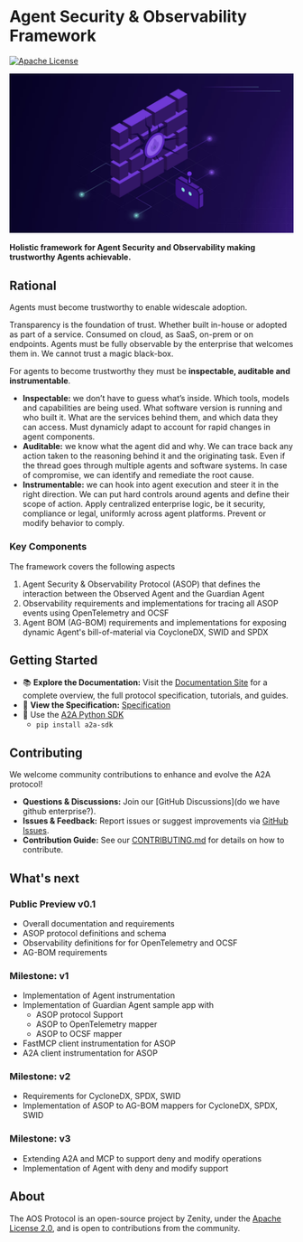 # Agent Security & Observability Framework

[![Apache License](https://img.shields.io/badge/License-Apache_2.0-blue.svg)](LICENSE)

![AOS Banner](docs/assets/banner.png)

**Holistic framework for Agent Security and Observability making trustworthy Agents achievable.**

## Rational
Agents must become trustworthy to enable widescale adoption.

Transparency is the foundation of trust. Whether built in-house or adopted as part of a service. Consumed on cloud, as SaaS, on-prem or on endpoints. Agents must be fully observable by the enterprise that welcomes them in. We cannot trust a magic black-box.

For agents to become trustworthy they must be **inspectable, auditable and instrumentable**.

- **Inspectable:** we don’t have to guess what’s inside. Which tools, models and capabilities are being used. What software version is running and who built it. What are the services behind them, and which data they can access. Must dynamicly adapt to account for rapid changes in agent components.
- **Auditable:** we know what the agent did and why. We can trace back any action taken to the reasoning behind it and the originating task. Even if the thread goes through multiple agents and software systems. In case of compromise, we can identify and remediate the root cause.
- **Instrumentable:** we can hook into agent execution and steer it in the right direction. We can put hard controls around agents and define their scope of action. Apply centralized enterprise logic, be it security, compliance or legal, uniformly across agent platforms. Prevent or modify behavior to comply.

### Key Components

The framework covers the following aspects
1. Agent Security & Observability Protocol (ASOP) that defines the interaction between the Observed Agent and the Guardian Agent
2. Observability requirements and implementations for tracing all ASOP events using OpenTelemetry and OCSF
3. Agent BOM (AG-BOM) requirements and implementations for exposing dynamic Agent's bill-of-material via CoycloneDX, SWID and SPDX

## Getting Started

- 📚 **Explore the Documentation:** Visit the [Documentation Site](https://improved-adventure-3jj129k.pages.github.io/) for a complete overview, the full protocol specification, tutorials, and guides.
- 📝 **View the Specification:** [Specification](https://github.com/zenitysec/AOS/tree/main/specification)
- 🐍 Use the [A2A Python SDK](https://github.com/google-a2a/a2a-python)
  - `pip install a2a-sdk`

## Contributing

We welcome community contributions to enhance and evolve the A2A protocol!

- **Questions & Discussions:** Join our [GitHub Discussions](do we have github enterprise?).
- **Issues & Feedback:** Report issues or suggest improvements via [GitHub Issues](https://github.com/zenitysec/AOS/issues).
- **Contribution Guide:** See our [CONTRIBUTING.md](CONTRIBUTING.md) for details on how to contribute.

## What's next

### Public Preview v0.1
- Overall documentation and requirements
- ASOP protocol definitions and schema
- Observability definitions for for OpenTelemetry and OCSF
- AG-BOM requirements

### Milestone: v1
- Implementation of Agent instrumentation
- Implementation of Guardian Agent sample app with
  - ASOP protocol Support
  - ASOP to OpenTelemetry mapper
  - ASOP to OCSF mapper
- FastMCP client instrumentation for ASOP
- A2A client instrumentation for ASOP

### Milestone: v2
- Requirements for CycloneDX, SPDX, SWID
- Implementation of ASOP to AG-BOM mappers for CycloneDX, SPDX, SWID

### Milestone: v3
- Extending A2A and MCP to support deny and modify operations
- Implementation of Agent with deny and modify support

## About

The AOS Protocol is an open-source project by Zenity, under the [Apache License 2.0](LICENSE), and is open to contributions from the community.
